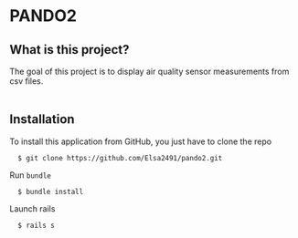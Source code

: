 # PANDO2

## What is this project?
The goal of this project is to display air quality sensor measurements from csv files.
<br>
<br>
## Installation
To install this application from GitHub, you just have to clone the repo
```
  $ git clone https://github.com/Elsa2491/pando2.git
```
Run ```bundle```
```
  $ bundle install
```
Launch rails
```
  $ rails s
```
